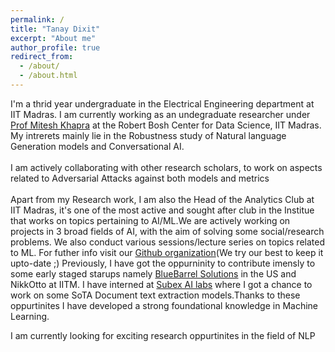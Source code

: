 ```yaml
---
permalink: /
title: "Tanay Dixit"
excerpt: "About me"
author_profile: true
redirect_from: 
  - /about/
  - /about.html
---
```


I'm a thrid year undergraduate in the Electrical Engineering department at IIT Madras. I am currently working as an undegraduate researcher under [Prof Mitesh Khapra](https://www.cse.iitm.ac.in/~miteshk/) at the Robert Bosh Center for Data Science, IIT Madras. My intrerets mainly lie in the Robustness study of Natural language Generation models and Conversational AI.<br><br>
I am actively collaborating with other research scholars, to work on aspects related to Adversarial Attacks against both models and metrics <br><br>
Apart from my Research work, I am also the Head of the Analytics Club at IIT Madras, it's one of the most active and sought after club in the Institue that works on topics pertaining to AI/ML.We are actively working on projects in 3 broad fields of AI, with the aim of solving some social/research problems. We also conduct various sessions/lecture series on topics related to ML. For futher info visit our [Github organization](https://github.com/analytics-club-iitm)(We try our best to keep it upto-date ;) Previously, I have got the oppurninity to contribute imensly to some early staged starups namely [BlueBarrel Solutions](https://bluebarrelsolutions.com/) in the US and NikkOtto at IITM. I have interned at [Subex AI labs](https://www.subex.com/ai-labs/) where I got a chance to work on some SoTA Document text extraction models.Thanks to these oppurtinites I have developed a strong foundational knowledge in Machine Learning. <br>

I am currently looking for exciting research oppurtinites in the field of NLP